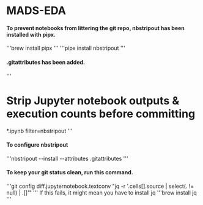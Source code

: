 # MADS-EDA

#### To prevent notebooks from littering the git repo, nbstripout has been installed with pipx.
'''brew install pipx '''
'''pipx install nbstripout '''

#### .gitattributes has been added.
'''
# Strip Jupyter notebook outputs & execution counts before committing
*.ipynb filter=nbstripout
'''
#### To configure nbstripout
'''nbstripout --install --attributes .gitattributes '''

#### To keep your git status clean, run this command.
'''git config diff.jupyternotebook.textconv "jq -r '.cells[].source | select(. != null) | .[]'"
'''
If this fails, it might mean you have to install jq
'''brew install jq '''
